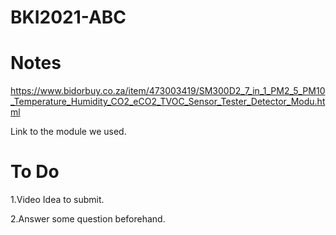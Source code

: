 # BKI2021-ABC

# Notes

https://www.bidorbuy.co.za/item/473003419/SM300D2_7_in_1_PM2_5_PM10_Temperature_Humidity_CO2_eCO2_TVOC_Sensor_Tester_Detector_Modu.html

Link to the module we used.

# To Do

1.Video Idea to submit.

2.Answer some question beforehand.
